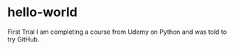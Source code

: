 # hello-world
First Trial 
I am completing a course from Udemy on Python and was told to try GitHub.
